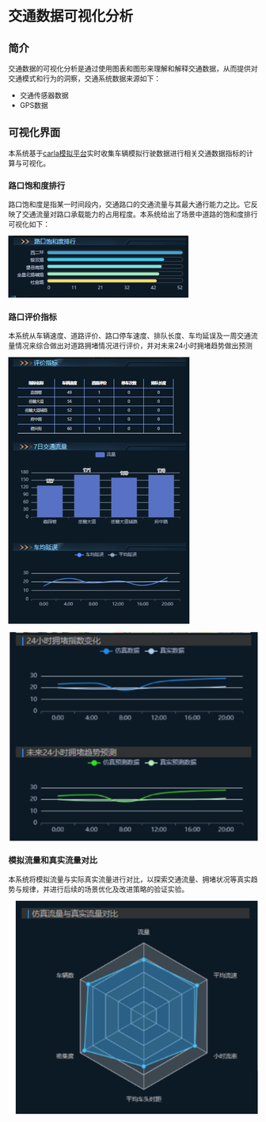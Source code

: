 # 交通数据可视化分析

## 简介

交通数据的可视化分析是通过使用图表和图形来理解和解释交通数据，从而提供对交通模式和行为的洞察，交通系统数据来源如下：

- 交通传感器数据
- GPS数据

## 可视化界面

本系统基于[carla模拟平台](https://pan.baidu.com/s/15T1hGoWJ70tVmsTX7-zcSw?pwd=hutb)实时收集车辆模拟行驶数据进行相关交通数据指标的计算与可视化。

### 路口饱和度排行

路口饱和度是指某一时间段内，交通路口的交通流量与其最大通行能力之比。它反映了交通流量对路口承载能力的占用程度。本系统给出了场景中道路的饱和度排行可视化如下：

![](../img/traffic_course_img/v1.png)

### 路口评价指标

本系统从车辆速度、道路评价、路口停车速度、排队长度、车均延误及一周交通流量情况来综合做出对道路拥堵情况进行评价，并对未来24小时拥堵趋势做出预测

![](../img/traffic_course_img/v2.png)

![](../img/traffic_course_img/v3.png)



### 模拟流量和真实流量对比

本系统将模拟流量与实际真实流量进行对比，以探索交通流量、拥堵状况等真实趋势与规律，并进行后续的场景优化及改进策略的验证实验。

![](../img/traffic_course_img/v4.png)